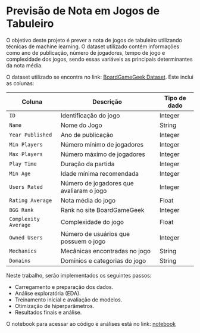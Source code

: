 # Previsão de Nota em Jogos de Tabuleiro

O objetivo deste projeto é prever a nota de jogos de tabuleiro utilizando técnicas de machine learning. 
O dataset utilizado contém informações como ano de publicação, número de jogadores, tempo de jogo e complexidade dos jogos, sendo essas variáveis as principais determinantes da nota média.

O dataset utilizado se encontra no link: [BoardGameGeek Dataset](https://www.kaggle.com/datasets/melissamonfared/board-games). Este inclui as colunas:

| **Coluna**                                             | **Descrição**                                                                                   | **Tipo de dado**    |
|--------------------------------------------------------|---------------------------------------------------------------------------------------------------|------------------|
| `ID`                                                   | Identificação do jogo                                                                          | Integer          |
| `Name`                                                 | Nome do Jogo                                                                            | String           |
| `Year Published`                                       | Ano de publicação                                                            | Integer          |
| `Min Players`                                          | Número mínimo de jogadores                                                | Integer          |
| `Max Players`                                          | Número máximo de jogadores                                                | Integer          |
| `Play Time`                                            | Duração da partida                                                                   | Integer          |
| `Min Age`                                              | Idade mínima recomendada                                                               | Integer          |
| `Users Rated`                                          | Número de jogadores que avaliaram o jogo                                                           | Integer          |
| `Rating Average`                                       | Nota média do jogo                                                                  | Float            |
| `BGG Rank`                                             | Rank no site BoardGameGeek                                                                 | Integer          |
| `Complexity Average`                                   | Complexidade do jogo                                                             | Float            |
| `Owned Users`                                          | Número de usuários que possuem o jogo                                                      | Integer          |
| `Mechanics`                                            | Mecânicas encontradas no jogo                                                            | String           |
| `Domains`                                              | Domínios e categorias do jogo                                                    | String           |


Neste trabalho, serão implementados os seguintes passos:

- Carregamento e preparação dos dados.
- Análise exploratória (EDA).
- Treinamento inicial e avaliação de modelos.
- Otimização de hiperparâmetros.
- Resultados finais e análise.

O notebook para acessar ao código e análises está no link: [notebook](https://colab.research.google.com/drive/1kYwNefpw3JoILxSQuXmMu6R4BxcpuafX)
